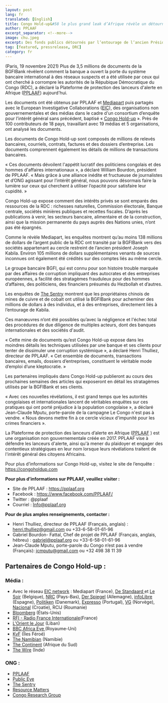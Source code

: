 ```yaml
---
layout: post
lang: fr
translated: [English]
title: Congo Hold-up&#58 le plus grand leak d’Afrique révèle un détournement massif en RDC et au-delà
author: PPLAAF
excerpt_separator: <!--more-->
image: chu.jpeg
excerpt: Des fonds publics détournés par l’entourage de l’ancien Président Kabila et des élites de la RDC grâce à la BGFIBank 
tag: [featured, pressrelease, DRC]
category: fr
---
```



(Paris, 19 novembre 2021) Plus de 3,5 millions de documents de la BGFIBank révèlent comment la banque a ouvert la porte du système bancaire international à des réseaux suspects et a été utilisée par ceux qui ont cherché à corrompre les autorités de la Répubique Démocratique du Congo (RDC), a déclaré la Plateforme de protection des lanceurs d'alerte en Afrique ([PPLAAF](https://www.pplaaf.org/)) aujourd'hui.
 
Les documents ont été obtenus par PPLAAF et [Mediapart](https://www.mediapart.fr/) puis partagés avec le European Investigative Collaborations ([EIC](https://eic.network/)), des organisations non gouvernementales et des médias dans le cadre d'un consortium d’enquête pour l’intérêt général sans précédent, baptisé « [Congo Hold-up](https://congoholdup.com/) ». Près de 100 contributeurs de 18 pays, travaillant avec 19 médias et 5 organisations, ont analysé les documents.
 
Les documents de Congo Hold-up sont composés de millions de relevés bancaires, courriels, contrats, factures et des dossiers d’entreprise. Les documents comprennent également les détails de millions de transactions bancaires. 

« Ces documents dévoilent l'appétit lucratif des politiciens congolais et des hommes d'affaires internationaux », a déclaré William Bourdon, président de PPLAAF. « Mais grâce à une alliance inédite et fructueuse de journalistes et d’ONG agissant pour l’intérêt général, nous pouvons désormais faire la lumière sur ceux qui cherchent à utiliser l’opacité pour satisfaire leur cupidité. »

Congo Hold-up expose comment des intérêts privés se sont emparés des ressources de la RDC : richesses naturelles, Commission électorale, Banque centrale, sociétés minières publiques et recettes fiscales. D’après les publications à venir, les secteurs bancaire, alimentaire et de la construction, ainsi que la mission permanente du pays auprès des Nations unies, n’ont pas été épargnés.
 
Comme le révèle Mediapart, les enquêtes montrent qu’au moins 138 millions de dollars de l’argent public de la RDC ont transité par la BGFIBank vers des sociétés appartenant au cercle restreint de l’ancien président Joseph Kabila. Environ 105 millions de dollars supplémentaires venants de sources inconnues ont également été crédités sur des comptes liés au même cercle.
 
Le groupe bancaire BGFI, qui est connu pour son histoire trouble marquée par des affaires de corruption impliquant des autocrates et des entreprises européennes, a facilité des stratagèmes frauduleux pour des hommes d’affaires, des politiciens, des financiers présumés du Hezbollah et d’autres.
 
Les enquêtes de [The Sentry](https://thesentry.org/) montrent que les propriétaires chinois de mines de cuivre et de cobalt ont utilisé la BGFIBank pour acheminer des millions de dollars à des individus, et à des entreprises, directement liés à l’entourage de Kabila.
 
Ces manœuvres n’ont été possibles qu’avec la négligence et l'échec total des procédures de due diligence de multiples acteurs, dont des banques internationales et des sociétés d'audit.
 
 « Cette mine de documents qu’est Congo Hold-up expose dans les moindres détails les techniques utilisées par une banque et ses clients pour tenter de dissimuler une corruption systémique », a déclaré Henri Thulliez, directeur de PPLAAF.  « Cet ensemble de documents, transactions bancaires, emails, dossiers d’entreprises, constituent le véritable mode d’emploi d’une kleptocratie. »
 
Les partenaires impliqués dans Congo Hold-up publieront au cours des prochaines semaines des articles qui exposeront en détail les stratagèmes utilisés par la BGFIBank et ses clients.
 
 « Avec ces nouvelles révélations, il est grand temps que les autorités congolaises et internationales lancent de véritables enquêtes sur ces pratiques qui ont porté préjudice à la population congolaise », a déclaré Jean-Claude Mputu, porte-parole de la campagne Le Congo n'est pas à vendre.  « Nous devons mettre fin à ce cercle vicieux d'impunité pour les crimes financiers ».
 
La Plateforme de protection des lanceurs d’alerte en Afrique ([PPLAAF](https://www.pplaaf.org/) ) est une organisation non gouvernementale créée en 2017. PPLAAF vise à défendre les lanceurs d'alerte, ainsi qu'à mener du plaidoyer et engager des contentieux stratégiques en leur nom lorsque leurs révélations traitent de l'intérêt général des citoyens Africains.

Pour plus d’informations sur Congo Hold-up, visitez le site de l’enquête : https://congoholdup.com

**Pour plus d’informations sur PPLAAF, veuillez visiter :**
- Site de PPLAAF : https://pplaaf.org
- Facebook : https://www.facebook.com/PPLAAF/
- Twitter : @pplaaf 
- Courriel : Info@pplaaf.org

**Pour de plus amples renseignements, contacter :**
- Henri Thulliez, directeur de PPLAAF (Français, anglais) : henri.thulliez@gmail.com ou +33-6-58-01-61-96
- Gabriel Bourdon- Fattal, Chef de projet de PPLAAF (Français, anglais, hébreu) : gabriel@pplaaf.org ou +33-6-58-01-61-96
- Jean-Claude Mputu, porte-parole du Congo n’est pas à vendre (Français): jcmputu@gmail.com ou +32 498 38 11 39


## Partenaires de Congo Hold-up :


### Média :
-	Avec le réseau [EIC network](https://eic.network/) : Mediapart (France), [De Standaard ](https://www.standaard.be/) et [Le Soir](https://www.lesoir.be/) (Belgique), [NRC](https://www.nrc.nl/) (Pays-Bas), [Der Spiegel](https://www.spiegel.de/) (Allemagne), [infoLibre](https://www.infolibre.es/) (Espagne), [Politiken](https://politiken.dk/) (Danemark), [Expresso](https://expresso.pt/) (Portugal), [VG](https://www.vg.no/) (Norvège), [Nacional](https://www.nacional.hr/) (Croatie), RCIJ (Roumanie)
- [Bloomberg](https://www.bloomberg.com/) (États-Unis)
- [RFI - Radio France Internationale](https://www.rfi.fr/en/)(France)
- [L'Orient le Jour](https://today.lorientlejour.com/) (Liban)
- [BBC Africa Eye ](https://www.bbc.co.uk/programmes/n27vnqnt)(Royaume-Uni)
- [KvF](https://kvf.fo/) (Îles Féroé)
- [The Namibian](https://www.namibian.com.na/) (Namibie)
- [The Continent](https://mg.co.za/thecontinent/) (Afrique du Sud)
- [The Wire](https://thewire.in/) (Inde)
 
### ONG :
- [PPLAAF](https://www.pplaaf.org/)
- [Public Eye](https://www.publiceye.ch/en/)
- [The Sentry](https://thesentry.org/)
- [Resource Matters](https://resourcematters.org/)
- [Congo Research Group](https://congoresearchgroup.org/)

